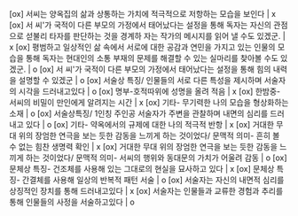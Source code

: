 
[ox] 서씨는 양옥집의 삶과 상통하는 가치에 적극적으로 저항하는 모습을 보인다		| x
[ox] ​서 씨'가 국적이 다른 부모의 가정에서 태어났다는 설정을 통해 독자는 자신의 관점으로 섣불리 타자를 판단하는 것을 경계하 자는 작가의 메시지를 읽어 낼 수도 있겠군.		| x
[ox] ​평범하고 일상적인 삶 속에서 서로에 대한 공감과 연민을 가지고 있는 인물의 모습을 통해 독자는 현대인의 소통 부재의 문제를 해결할 수 있는 실마리를 찾아볼 수도 있겠군.		| o
[ox] 서 씨'가 국적이 다른 부모의 가정에서 태어났다는 설정을 통해 힘의 내력을 설명할 수 있겠군		| o
[ox] 서술상 특징/ 인물들의 서로 다른 특성을 제시하며 서술자의 시각을 드러내고있다		| o
[ox] 명부-호적따위에 성명을 올려 적음		| x
[ox] 한밤중- 서씨의 비밀이 만인에게 알려지는 시간		| x
[ox] 기타- 무기력한 나의 모습을 형상화하는 소재		| o
[ox] 서술상특징/ 1인칭 주인공 서술자가 주변을 관찰하며 내면의 심리를 드러내고 있다		| o
[ox] 기타- 약옥에서의 규제에 대한 나의 적극적 반항		| x
[ox] 거대한 무대 위의 장엄한 연극을 보는 듯한 감동을 느끼게 하는 것이었다/ 문맥적 의미- 흔히 볼 수 없는 힘찬 생명력 확인		| x
[ox] 거대한 무대 위의 장엄한 연극을 보는 듯한 감동을 느끼게 하는 것이었다/ 문맥적 의미- 서씨의 행위와 동대문의 가치가 어울려 ​​감동	| o
[ox] 문체상 특징- 건조체를 사용해 있는 그대로의 현실을 묘사하고 있다		| x
[ox] 문체상 특징- 간결체를 사용해 일상의 반복적 패턴 서술		| o
[ox] 서술자는 자신의 내면적 심리를 상징적인 장치를 통해 드러내고있다		| x
[ox] 서술자는 인물들과 교류한 경험과 추리를 통해 인물들의 사정을 서술하고있다		| o
​
